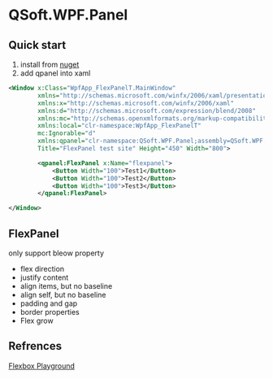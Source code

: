 # QSoft.WPF.Panel 
## Quick start
1. install from [nuget]("https://www.nuget.org/packages/QSoft.WPF.Panel")
2. add qpanel into xaml
```xml
<Window x:Class="WpfApp_FlexPanelT.MainWindow"
        xmlns="http://schemas.microsoft.com/winfx/2006/xaml/presentation"
        xmlns:x="http://schemas.microsoft.com/winfx/2006/xaml"
        xmlns:d="http://schemas.microsoft.com/expression/blend/2008"
        xmlns:mc="http://schemas.openxmlformats.org/markup-compatibility/2006"
        xmlns:local="clr-namespace:WpfApp_FlexPanelT"
        mc:Ignorable="d"
        xmlns:qpanel="clr-namespace:QSoft.WPF.Panel;assembly=QSoft.WPF.Panel"
        Title="FlexPanel test site" Height="450" Width="800">

        <qpanel:FlexPanel x:Name="flexpanel">
            <Button Width="100">Test1</Button>
            <Button Width="100">Test2</Button>
            <Button Width="100">Test3</Button>
        </qpanel:FlexPanel>

</Window>
```

## FlexPanel
only support bleow property
* flex direction
* justify content
* align items, but no baseline
* align self, but no baseline
* padding and gap
* border properties
* Flex grow


## Refrences
[Flexbox Playground]("https://flexbox.tech/")


